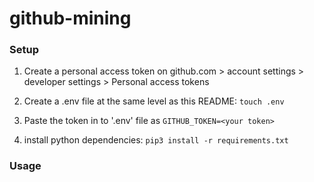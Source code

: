# github-mining

### Setup 

1. Create a personal access token on github.com > account settings > developer settings > Personal access tokens

2. Create a .env file at the same level as this README: `touch .env`

3. Paste the token in to '.env' file as `GITHUB_TOKEN=<your token>`

4. install python dependencies: `pip3 install -r requirements.txt`

### Usage